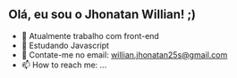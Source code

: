 ## Olá, eu sou o Jhonatan Willian! ;)

- 🔭 Atualmente trabalho com front-end
- 🌱 Estudando Javascript
- 💬 Contate-me no email: willian.jhonatan25s@gmail.com
- 📫 How to reach me: ...
